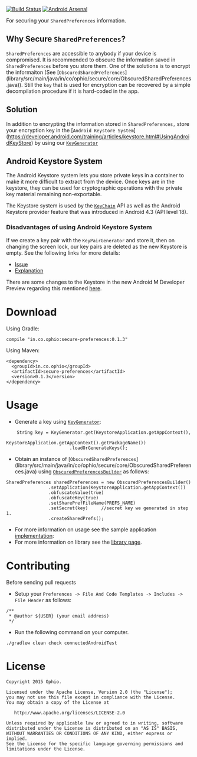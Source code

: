 [![Build Status](https://travis-ci.org/ophio/secure-preferences.svg?branch=develop)](https://travis-ci.org/ophio/secure-preferences)
[![Android Arsenal](https://img.shields.io/badge/Android%20Arsenal-secure--preferences-green.svg)](https://android-arsenal.com/details/1/2051)

For securing your `SharedPreferences` information. 

## Why Secure `SharedPreferences`?
`SharedPreferences` are accessible to anybody if your device is compromised. It is recommended to obscure the information saved in `SharedPreferences` before you store them. One of the solutions is to encrypt the informaiton (See [`ObscuredSharedPreferences`] (library/src/main/java/in/co/ophio/secure/core/ObscuredSharedPreferences.java)). Still the `key` that is used for encryption can be recovered by a simple decompilation procedure if it is hard-coded in the app. 

## Solution
In addition to encrypting the information stored in `SharedPreferences,`  store your encryption key in the [`Android Keystore System`] (https://developer.android.com/training/articles/keystore.html#UsingAndroidKeyStore) by using our [`KeyGenerator`](library/src/main/java/in/co/ophio/secure/core/KeyStoreKeyGenerator.java)

## Android Keystore System
The Android Keystore system lets you store private keys in a container to make it more difficult to extract from the device. Once keys are in the keystore, they can be used for cryptographic operations with the private key material remaining non-exportable.

The Keystore system is used by the [`KeyChain`](https://developer.android.com/reference/android/security/KeyChain.html) API as well as the Android Keystore provider feature that was introduced in Android 4.3 (API level 18).

### Disadvantages of using Android Keystore System
If we create a key pair with the `KeyPairGenerator` and store it, then on changing the screen lock, our key pairs are deleted as the new Keystore is empty. See the following links for more details:

- [Issue](https://code.google.com/p/android/issues/detail?id=61989)
- [Explanation](http://doridori.github.io/android-security-the%20forgetful-keystore/#sthash.1opaRvjY.dpbs)

There are some changes to the Keystore in the new Android M Developer Preview regarding this mentioned [here](https://developer.android.com/preview/behavior-changes.html#behavior-keystore).

# Download
Using Gradle:

```
compile "in.co.ophio:secure-preferences:0.1.3"
```

Using Maven:

```
<dependency>
  <groupId>in.co.ophio</groupId>
  <artifactId>secure-preferences</artifactId>
  <version>0.1.3</version>
</dependency>
```

# Usage

* Generate a key using [`KeyGenerator`](library/src/main/java/in/co/ophio/secure/core/KeyStoreKeyGenerator.java):

```
	String key = KeyGenerator.get(KeystoreApplication.getAppContext(),
					KeystoreApplication.getAppContext().getPackageName())
						.loadOrGenerateKeys();
```

* Obtain an instance of [`ObscuredSharedPreferences`] (library/src/main/java/in/co/ophio/secure/core/ObscuredSharedPreferences.java) using [`ObscuredPreferencesBuilder`](library/src/main/java/in/co/ophio/secure/core/ObscuredPreferencesBuilder.java) as follows:

```
SharedPreferences sharedPreferences = new ObscuredPreferencesBuilder()
                .setApplication(KeystoreApplication.getAppContext())
                .obfuscateValue(true)
                .obfuscateKey(true)
                .setSharePrefFileName(PREFS_NAME)
                .setSecret(key)		//secret key we generated in step 1.
                .createSharedPrefs();
```

* For more information on usage see the sample application [implementation](sample/src/main/java/in/co/ophio/secure/sample/util/KeystoreAccountUtils.java):
* For more information on library see the [library page](library/).

# Contributing

Before sending pull requests

* Setup your `Preferences -> File And Code Templates -> Includes -> ` `File Header` as follows:

```
/**
 * @author ${USER} (your email address)
 */
```
*  Run the following command on your computer.

```
./gradlew clean check connectedAndroidTest
```

# License

```
Copyright 2015 Ophio.

Licensed under the Apache License, Version 2.0 (the "License");
you may not use this file except in compliance with the License.
You may obtain a copy of the License at

   http://www.apache.org/licenses/LICENSE-2.0

Unless required by applicable law or agreed to in writing, software
distributed under the License is distributed on an "AS IS" BASIS,
WITHOUT WARRANTIES OR CONDITIONS OF ANY KIND, either express or implied.
See the License for the specific language governing permissions and
limitations under the License.
```
